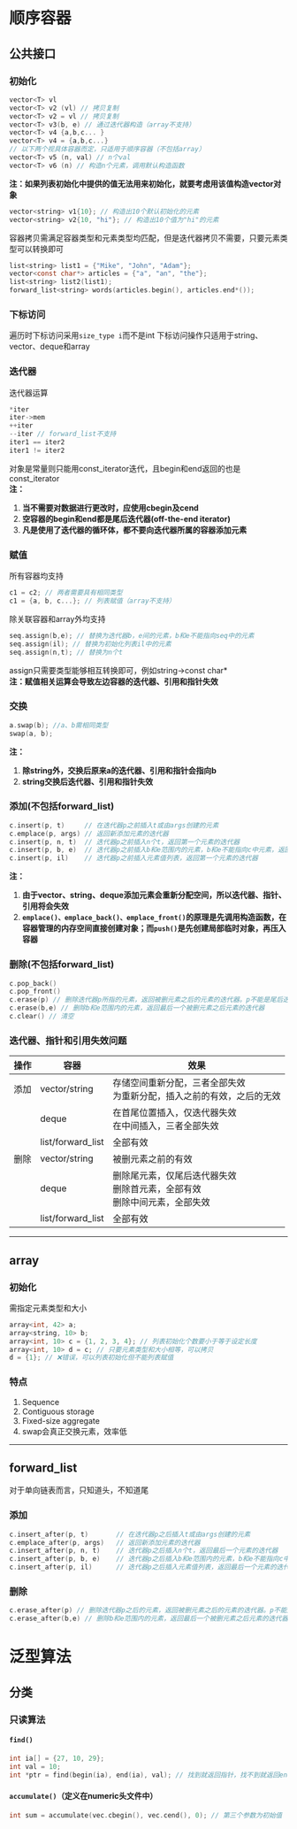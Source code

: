 # 顺序容器
## 公共接口
### 初始化
```C
vector<T> vl
vector<T> v2 (vl) // 拷贝复制
vector<T> v2 = vl // 拷贝复制
vector<T> v3(b, e) // 通过迭代器构造（array不支持）
vector<T> v4 {a,b,c... }
vector<T> v4 = {a,b,c...}
// 以下两个视具体容器而定，只适用于顺序容器（不包括array）
vector<T> v5 (n, val) // n个val
vector<T> v6 (n) // 构造n个元素，调用默认构造函数
```
**注：如果列表初始化中提供的值无法用来初始化，就要考虑用该值构造vector对象**
```C
vector<string> v1{10}; // 构造出10个默认初始化的元素
vector<string> v2{10, "hi"}; // 构造出10个值为"hi"的元素
```
容器拷贝需满足容器类型和元素类型均匹配，但是迭代器拷贝不需要，只要元素类型可以转换即可
```C
list<string> list1 = {"Mike", "John", "Adam"};
vector<const char*> articles = {"a", "an", "the"};
list<string> list2(list1);
forward_list<string> words(articles.begin(), articles.end*());
```
### 下标访问
遍历时下标访问采用`size_type i`而不是int
下标访问操作只适用于string、vector、deque和array
### 迭代器
迭代器运算
```C
*iter
iter->mem
++iter
--iter // forward_list不支持
iter1 == iter2
iter1 != iter2
```
对象是常量则只能用const_iterator迭代，且begin和end返回的也是const_iterator  
**注：**
1. **当不需要对数据进行更改时，应使用cbegin及cend**
2. **空容器的begin和end都是尾后迭代器(off-the-end iterator)**
3. **凡是使用了迭代器的循环体，都不要向迭代器所属的容器添加元素**
### 赋值
所有容器均支持
```C
c1 = c2; // 两者需要具有相同类型
c1 = {a, b, c...}; // 列表赋值（array不支持）
```
除关联容器和array外均支持
```C
seq.assign(b,e); // 替换为迭代器b，e间的元素，b和e不能指向seq中的元素
seq.assign(il); // 替换为初始化列表il中的元素
seq.assign(n,t); // 替换为n个t
```
assign只需要类型能够相互转换即可，例如string->const char*  
**注：赋值相关运算会导致左边容器的迭代器、引用和指针失效**
### 交换
```C
a.swap(b); //a、b需相同类型
swap(a, b);
```
**注：**
1. **除string外，交换后原来a的迭代器、引用和指针会指向b**
2. **string交换后迭代器、引用和指针失效**
### 添加(不包括forward_list)
```C
c.insert(p, t) 	   // 在迭代器p之前插入t或由args创建的元素
c.emplace(p, args) // 返回新添加元素的迭代器
c.insert(p, n, t)  // 迭代器p之前插入n个t，返回第一个元素的迭代器
c.insert(p, b, e)  // 迭代器p之前插入b和e范围内的元素，b和e不能指向c中元素，返回第一个元素的迭代器
c.insert(p, il)	   // 迭代器p之前插入元素值列表，返回第一个元素的迭代器
```
**注：**
1. **由于vector、string、deque添加元素会重新分配空间，所以迭代器、指针、引用将会失效**  
2. **`emplace()、emplace_back()、emplace_front()`的原理是先调用构造函数，在容器管理的内存空间直接创建对象；而`push()`是先创建局部临时对象，再压入容器**
### 删除(不包括forward_list)
```C
c.pop_back()
c.pop_front()
c.erase(p) // 删除迭代器p所指的元素，返回被删元素之后的元素的迭代器。p不能是尾后迭代器
c.erase(b,e) // 删除b和e范围内的元素，返回最后一个被删元素之后元素的迭代器
c.clear() // 清空
```
### 迭代器、指针和引用失效问题
|操作|容器|效果|
|-|-|-|
|添加|vector/string|存储空间重新分配，三者全部失效<br>为重新分配，插入之前的有效，之后的无效|
||deque|在首尾位置插入，仅迭代器失效<br>在中间插入，三者全部失效|
||list/forward_list|全部有效|
|删除|vector/string|被删元素之前的有效|
||deque|删除尾元素，仅尾后迭代器失效<br>删除首元素，全部有效<br>删除中间元素，全部失效|
||list/forward_list|全部有效|

---
## array
### 初始化
需指定元素类型和大小
```C
array<int, 42> a;
array<string, 10> b;
array<int, 10> c = {1, 2, 3, 4}; // 列表初始化个数要小于等于设定长度
array<int, 10> d = c; // 只要元素类型和大小相等，可以拷贝
d = {1}; // ❌错误，可以列表初始化但不能列表赋值
```
### 特点
1. Sequence
2. Contiguous storage
3. Fixed-size aggregate
4. swap会真正交换元素，效率低

---
## forward_list
对于单向链表而言，只知道头，不知道尾
### 添加
```C
c.insert_after(p, t) 	   // 在迭代器p之后插入t或由args创建的元素
c.emplace_after(p, args)   // 返回新添加元素的迭代器
c.insert_after(p, n, t)    // 迭代器p之后插入n个t，返回最后一个元素的迭代器
c.insert_after(p, b, e)    // 迭代器p之后插入b和e范围内的元素，b和e不能指向c中元素，返回最后一个元素的迭代器
c.insert_after(p, il)	   // 迭代器p之后插入元素值列表，返回最后一个元素的迭代器
```
### 删除
```C
c.erase_after(p) // 删除迭代器p之后的元素，返回被删元素之后的元素的迭代器。p不能是尾后迭代器
c.erase_after(b,e) // 删除b和e范围内的元素，返回最后一个被删元素之后元素的迭代器
```
# 泛型算法
## 分类
### 只读算法
#### `find()`
```C
int ia[] = {27, 10, 29};
int val = 10;
int *ptr = find(begin(ia), end(ia), val); // 找到就返回指针，找不到就返回end(ia)
```
#### `accumulate()`（定义在numeric头文件中）
```C
int sum = accumulate(vec.cbegin(), vec.cend(), 0); // 第三个参数为初始值
```

